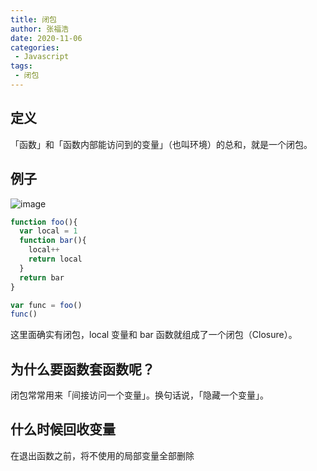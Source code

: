 ```yaml
---
title: 闭包
author: 张福浩
date: 2020-11-06
categories:
 - Javascript
tags:
 - 闭包
---
```


## 定义

「函数」和「函数内部能访问到的变量」（也叫环境）的总和，就是一个闭包。

## 例子

![image](https://pic4.zhimg.com/80/v2-2d16967becf2df18358d62a84d0595e7_1440w.jpg)

```js
function foo(){
  var local = 1
  function bar(){
    local++
    return local
  }
  return bar
}

var func = foo()
func()
```

这里面确实有闭包，local 变量和 bar 函数就组成了一个闭包（Closure）。

## 为什么要函数套函数呢？

闭包常常用来「间接访问一个变量」。换句话说，「隐藏一个变量」。

## 什么时候回收变量

在退出函数之前，将不使用的局部变量全部删除
